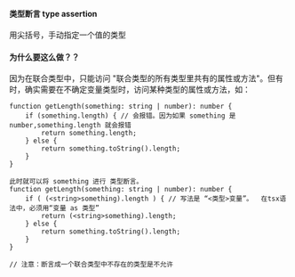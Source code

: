 #### 类型断言 type assertion

用尖括号，手动指定一个值的类型

#### 为什么要这么做？？

因为在联合类型中，只能访问 "联合类型的所有类型里共有的属性或方法"。但有时，确实需要在不确定变量类型时，访问某种类型的属性或方法，如：

```JS
function getLength(something: string | number): number {
    if (something.length) { // 会报错。因为如果 something 是 number,something.length 就会报错
        return something.length;
    } else {
        return something.toString().length;
    }
}

此时就可以将 something 进行 类型断言。
function getLength(something: string | number): number {
    if ( (<string>something).length ) { // 写法是 “<类型>变量”。  在tsx语法中，必须用“变量 as 类型”
        return (<string>something).length;
    } else {
        return something.toString().length;
    }
}

// 注意：断言成一个联合类型中不存在的类型是不允许
```


